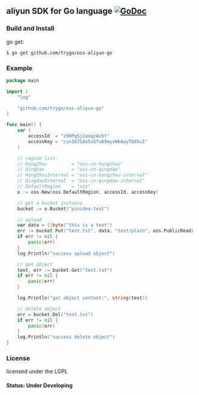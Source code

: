 ## aliyun SDK for Go language [![GoDoc](http://godoc.org/github.com/PinIdea/oss-aliyun-go?status.png)](http://godoc.org/github.com/PinIdea/oss-aliyun-go/)

### Build and Install 

go get:

```
$ go get github.com/trygo/oss-aliyun-go
```

### Example 

```go
package main

import (
	"log"

	"github.com/trygo/oss-aliyun-go"
)

func main() {
	var (
		accessId  = "z6HPq5j2aoqzAcbt"
		accessKey = "cunI67S8o5s5fvA9myvWkAayTUXhuI"
	)

	// region list:
	// HangZhou         = "oss-cn-hangzhou"
	// QingDao          = "oss-cn-qingdao"
	// HangZhouInternal = "oss-cn-hangzhou-internal"
	// QingdaoInternal  = "oss-cn-qingdao-internal"
	// DefaultRegion    = "oss"
	o := oss.New(oss.DefaultRegion, accessId, accessKey)

	// get a bucket instance
	bucket := o.Bucket("pinidea-test")

	// upload
	var data = []byte("this is a test")
	err := bucket.Put("test.txt", data, "text/plain", oss.PublicRead)
	if err != nil {
		panic(err)
	}
	log.Println("success upload object")

	// get object
	text, err := bucket.Get("test.txt")
	if err != nil {
		panic(err)
	}

	log.Println("get object content:", string(text))

	// delete object
	err = bucket.Del("test.txt")
	if err != nil {
		panic(err)
	}
	log.Println("success delete object")
}
```

### License

licensed under the LGPL

#### Status: Under Developing
